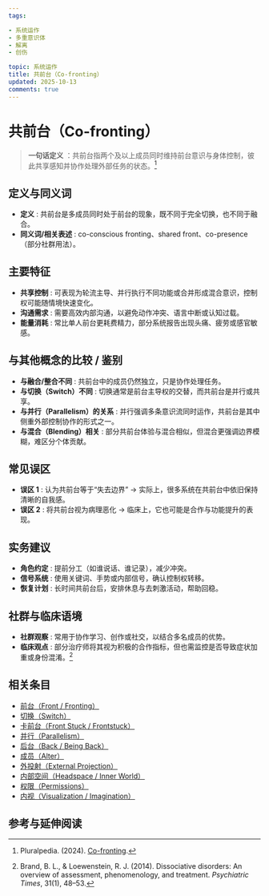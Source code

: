 ```yaml
---
tags:

- 系统运作
- 多重意识体
- 解离
- 创伤

topic: 系统运作
title: 共前台（Co-fronting）
updated: 2025-10-13
comments: true
---
```


# 共前台（Co-fronting）

> **一句话定义** ：共前台指两个及以上成员同时维持前台意识与身体控制，彼此共享感知并协作处理外部任务的状态。[^pluralpedia-cofront]

## 定义与同义词

- **定义** : 共前台是多成员同时处于前台的现象，既不同于完全切换，也不同于融合。
- **同义词/相关表述** : co-conscious fronting、shared front、co-presence（部分社群用法）。

## 主要特征

- **共享控制** : 可表现为轮流主导、并行执行不同功能或合并形成混合意识，控制权可能随情境快速变化。
- **沟通需求** : 需要高效内部沟通，以避免动作冲突、语言中断或认知过载。
- **能量消耗** : 常比单人前台更耗费精力，部分系统报告出现头痛、疲劳或感官敏感。

## 与其他概念的比较 / 鉴别

- **与融合/整合不同** : 共前台中的成员仍然独立，只是协作处理任务。
- **与切换（Switch）不同** : 切换通常是前台主导权的交替，而共前台是并行或共享。
- **与并行（Parallelism）的关系** : 并行强调多条意识流同时运作，共前台是其中侧重外部控制协作的形式之一。
- **与混合（Blending）相关** : 部分共前台体验与混合相似，但混合更强调边界模糊，难区分个体贡献。

## 常见误区

- **误区 1** : 认为共前台等于“失去边界” → 实际上，很多系统在共前台中依旧保持清晰的自我感。
- **误区 2** : 将共前台视为病理恶化 → 临床上，它也可能是合作与功能提升的表现。

## 实务建议

- **角色约定** : 提前分工（如谁说话、谁记录），减少冲突。
- **信号系统** : 使用关键词、手势或内部信号，确认控制权转移。
- **恢复计划** : 长时间共前台后，安排休息与去刺激活动，帮助回稳。

## 社群与临床语境

- **社群观察** : 常用于协作学习、创作或社交，以结合多名成员的优势。
- **临床观点** : 部分治疗师将其视为积极的合作指标，但也需监控是否导致症状加重或身份混淆。[^brand2014]

## 相关条目

- [前台（Front / Fronting）](Front-Fronting.md)
- [切换（Switch）](Switch.md)
- [卡前台（Front Stuck / Frontstuck）](Frontstuck.md)
- [并行（Parallelism）](Parallelism.md)
- [后台（Back / Being Back）](Back-Being-Back.md)
- [成员（Alter）](Alter.md)
- [外投射（External Projection）](External-Projection.md)
- [内部空间（Headspace / Inner World）](Headspace-Inner-World.md)
- [权限（Permissions）](Permissions.md)
- [内视（Visualization / Imagination）](Visualization-Imagination.md)

## 参考与延伸阅读

[^pluralpedia-cofront]: Pluralpedia. (2024). [Co-fronting](https://pluralpedia.org/w/Co-fronting).
[^brand2014]: Brand, B. L., & Loewenstein, R. J. (2014). Dissociative disorders: An overview of assessment, phenomenology, and treatment. _Psychiatric Times_, 31(1), 48–53.
